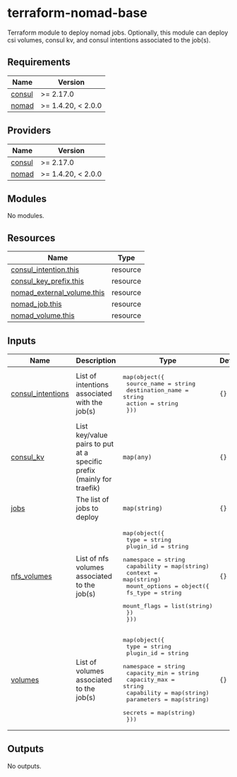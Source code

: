 terraform-nomad-base
=========

Terraform module to deploy nomad jobs. Optionally, this module can deploy csi volumes, consul kv, and consul intentions associated to the job(s).
<!-- BEGIN_TF_DOCS -->
## Requirements

| Name | Version |
|------|---------|
| <a name="requirement_consul"></a> [consul](#requirement\_consul) | >= 2.17.0 |
| <a name="requirement_nomad"></a> [nomad](#requirement\_nomad) | >= 1.4.20, < 2.0.0 |

## Providers

| Name | Version |
|------|---------|
| <a name="provider_consul"></a> [consul](#provider\_consul) | >= 2.17.0 |
| <a name="provider_nomad"></a> [nomad](#provider\_nomad) | >= 1.4.20, < 2.0.0 |

## Modules

No modules.

## Resources

| Name | Type |
|------|------|
| [consul_intention.this](https://registry.terraform.io/providers/hashicorp/consul/latest/docs/resources/intention) | resource |
| [consul_key_prefix.this](https://registry.terraform.io/providers/hashicorp/consul/latest/docs/resources/key_prefix) | resource |
| [nomad_external_volume.this](https://registry.terraform.io/providers/hashicorp/nomad/latest/docs/resources/external_volume) | resource |
| [nomad_job.this](https://registry.terraform.io/providers/hashicorp/nomad/latest/docs/resources/job) | resource |
| [nomad_volume.this](https://registry.terraform.io/providers/hashicorp/nomad/latest/docs/resources/volume) | resource |

## Inputs

| Name | Description | Type | Default | Required |
|------|-------------|------|---------|:--------:|
| <a name="input_consul_intentions"></a> [consul\_intentions](#input\_consul\_intentions) | List of intentions associated with the job(s) | <pre>map(object({<br>    source_name      = string<br>    destination_name = string<br>    action           = string<br>  }))</pre> | `{}` | no |
| <a name="input_consul_kv"></a> [consul\_kv](#input\_consul\_kv) | List key/value pairs to put at a specific prefix (mainly for traefik) | `map(any)` | `{}` | no |
| <a name="input_jobs"></a> [jobs](#input\_jobs) | The list of jobs to deploy | `map(string)` | `{}` | no |
| <a name="input_nfs_volumes"></a> [nfs\_volumes](#input\_nfs\_volumes) | List of nfs volumes associated to the job(s) | <pre>map(object({<br>    type       = string<br>    plugin_id  = string<br>    namespace  = string<br>    capability = map(string)<br>    context    = map(string)<br>    mount_options = object({<br>      fs_type     = string<br>      mount_flags = list(string)<br>    })<br>  }))</pre> | `{}` | no |
| <a name="input_volumes"></a> [volumes](#input\_volumes) | List of volumes associated to the job(s) | <pre>map(object({<br>    type         = string<br>    plugin_id    = string<br>    namespace    = string<br>    capacity_min = string<br>    capacity_max = string<br>    capability   = map(string)<br>    parameters   = map(string)<br>    secrets      = map(string)<br>  }))</pre> | `{}` | no |

## Outputs

No outputs.
<!-- END_TF_DOCS -->
